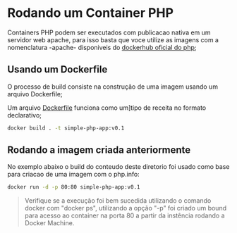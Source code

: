# Rodando um Container PHP

Containers PHP podem ser executados com publicacao nativa em um servidor web apache, para isso basta que voce utilize as imagens com a nomenclatura -apache- disponiveis do [dockerhub oficial do php](https://hub.docker.com/_/php/);

## Usando um Dockerfile

O processo de build consiste na construção de uma imagem usando um arquivo Dockerfile;

Um arquivo [Dockerfile](https://docs.docker.com/engine/reference/builder/) funciona como um]tipo de receita no formato declarativo;

```sh
docker build . -t simple-php-app:v0.1
```

## Rodando a imagem criada anteriormente

No exemplo abaixo o build do conteudo deste diretorio foi usado como base para criacao de uma imagem com o php.info:

```sh
docker run -d -p 80:80 simple-php-app:v0.1
```

> Verifique se a execução foi bem sucedida utilizando o comando docker com "docker ps", utilizando a opção "-p" foi criado um bound para acesso ao container na porta 80 a partir da instência rodando a Docker Machine.
